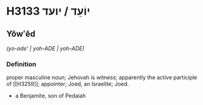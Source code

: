 # H3133 יוֹעֵד / יועד

## Yôwʻêd

_(yo-ade' | yoh-ADE | yoh-ADE)_

### Definition

proper masculine noun; Jehovah is witness; apparently the active participle of [[H3259]]; appointer; Joed, an Israelite; Joed.

- a Benjamite, son of Pedaiah
